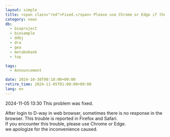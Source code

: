 ```yaml
---
layout: simple
title: <span class="red">Fixed.</span> Please use Chrome or Edge if there is no response in D-way
category: news
db:
  - bioproject
  - biosample
  - ddbj
  - dra
  - gea
  - metabobank
  - top

tags:
  - Announcement

date: 2024-10-30T00:10:00+09:00
retire_time: 2024-11-05T01:00:00+09:00
lang: en
---
```


<span class="red">2024-11-05 13:30 This problem was fixed.</span>

After login to D-way in web browser, sometimes there is no response in the browser. This trouble is reported in Firefox and Safari.   
If you encounter this trouble, please use Chrome or Edge.   
we apologize for the inconvenience caused.

